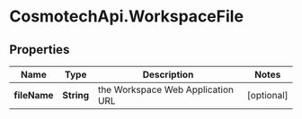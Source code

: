 # CosmotechApi.WorkspaceFile

## Properties

Name | Type | Description | Notes
------------ | ------------- | ------------- | -------------
**fileName** | **String** | the Workspace Web Application URL | [optional] 


